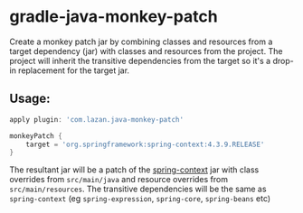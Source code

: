 # gradle-java-monkey-patch

Create a monkey patch jar by combining classes and resources from a target dependency (jar) with classes and resources from the project. The project will inherit the transitive dependencies from the target so it's a drop-in replacement for the target jar.

## Usage:

```groovy
apply plugin: 'com.lazan.java-monkey-patch'

monkeyPatch {
    target = 'org.springframework:spring-context:4.3.9.RELEASE'
}
```

The resultant jar will be a patch of the [spring-context](https://search.maven.org/#artifactdetails|org.springframework|spring-context|4.3.9.RELEASE|jar) jar with class overrides from `src/main/java` and resource overrides from `src/main/resources`. The transitive dependencies will be the same as `spring-context` (eg `spring-expression`, `spring-core`, `spring-beans` etc)
